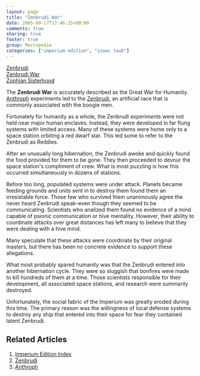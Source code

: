 ```yaml
---
layout: page
title: "Zenbrudi War"
date: 2005-09-17T17:46:25+00:00
comments: true
sharing: true
footer: true
group: Macropedia
categories: ["imperium edition", "isaac taub"]
---
```


<div class='row'>
	<div class='col-md-4'><a href='/macropedia/zenbrudi'>Zenbrudi</a></div>
	<div class='col-md-4'><a href='/macropedia/zenbrudi-war'>Zenbrudi War</a></div>
	<div class='col-md-4'><a href='/macropedia/zophian-sisterhood'>Zophian Sisterhood</a></div>
</div>


The **Zenbrudi War** is accurately described as the Great War for Humanity. [Anthroph](/macropedia/anthroph) experiments led to the [Zenbrudi](/macropedia/zenbrudi), an artificial race that is commonly associated with the boogie men.

Fortunately for humanity as a whole, the Zenbrudi experiments were not held near major human enclaves. Instead, they were developed in far flung systems with limited access. Many of these systems were home only to a space station orbiting a red dwarf star. This led some to refer to the Zenbrudi as Reddies.

After an unusually long hibernation, the Zenbrudi awoke and quickly found the food provided for them to be gone. They then proceeded to devour the space station's compliment of crew. What is most puzzling is how this occurred simultaneously in dozens of stations.

Before too long, populated systems were under attack. Planets became feeding grounds and units sent in to destroy them found them an irresistable force. Those few who survived them unanimously agree the never heard Zenbrudi speak&ndash;even though they seemed to be communicating. Scientists who analized them found no evidence of a mind capable of psionic communication or hive mentality. However, their ability to coordinate attacks over great distances has left many to believe that they were dealing with a hive mind.

Many speculate that these attacks were coordinate by their original masters, but there has been no concrete evidence to support these allegations.

What most probably spared humanity was that the Zenbrudi entered into another hibernation cycle. They were so sluggish that bonfires were made to kill hundreds of them at a time. Those scientists responsible for their development, all associated space stations, and research were summarily destroyed. 

Unfortunately, the social fabric of the Imperium was greatly eroded during this time. The primary reason was the willingness of local defense systems to destroy any ship that entered into their space for fear they contained latent Zenbrudi.

## Related Articles

1. [Imperium Edition Index](/macropedia/imperium-edition-index)
2. [Zenbrudi](/macropedia/zenbrudi)
3. [Anthroph](/macropedia/anthroph)


 
